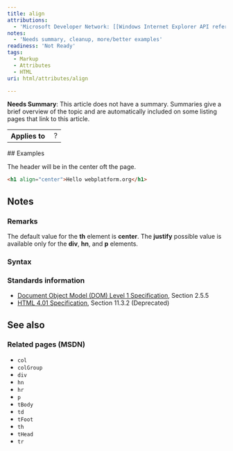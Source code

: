 ```yaml
---
title: align
attributions:
  - 'Microsoft Developer Network: [[Windows Internet Explorer API reference](http://msdn.microsoft.com/en-us/library/ie/hh828809%28v=vs.85%29.aspx) Article]'
notes:
  - 'Needs summary, cleanup, more/better examples'
readiness: 'Not Ready'
tags:
  - Markup
  - Attributes
  - HTML
uri: html/attributes/align

---
```

**Needs Summary**: This article does not have a summary. Summaries give a brief overview of the topic and are automatically included on some listing pages that link to this article.

<table class="wikitable">
<tr>
<th>
Applies to

</th>
<td>
 ?

</td>
</tr>
</table>
## <span>Examples</span>

The header will be in the center oft the page.

``` html
<h1 align="center">Hello webplatform.org</h1>
```

## <span>Notes</span>

### <span>Remarks</span>

The default value for the **th** element is **center**. The **justify** possible value is available only for the **div**, **hn**, and **p** elements.

### <span>Syntax</span>

### <span>Standards information</span>

-   [Document Object Model (DOM) Level 1 Specification](http://go.microsoft.com/fwlink/p/?linkid=161725), Section 2.5.5
-   [HTML 4.01 Specification](http://go.microsoft.com/fwlink/p/?linkid=25320), Section 11.3.2 (Deprecated)

## <span>See also</span>

### <span>Related pages (MSDN)</span>

-   `col`
-   `colGroup`
-   `div`
-   `hn`
-   `hr`
-   `p`
-   `tBody`
-   `td`
-   `tFoot`
-   `th`
-   `tHead`
-   `tr`

